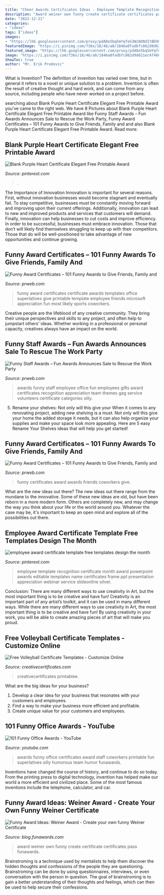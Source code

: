 ```yaml
---
title: "Cheer Awards Certificates Ideas - Employee Template Recognition Certificate Month Award Powerpoint Awards Editable Templates Name Certificates Frame Ppt Presentation Appreciation Webinar Service Slideonline Silver"
description: "Award weiner own funny create certificate certificates pass funawards"
date: "2022-12-21"
categories:
- "ideas"
tags: ["ideas"]
images:
- "https://lh6.googleusercontent.com/proxy/pdA8e5bqSmYqfeG3WiNdNdItBDXHM2D6-4GkegFPZb2VnKmeD2Ucv9a-U3VR6Cm3_hpGudQCl7iVSqqgN_a_G1YXT_YXIIDMXYXQNHucLsHZzZDMdoLDxCoZJR1bohE=w1200-h630-p-k-no-nu"
featuredImage: "https://i.pinimg.com/736x/18/46/a0/1846a0fadbfc862d9d621ec4f468429a.jpg"
featured_image: "https://lh6.googleusercontent.com/proxy/pdA8e5bqSmYqfeG3WiNdNdItBDXHM2D6-4GkegFPZb2VnKmeD2Ucv9a-U3VR6Cm3_hpGudQCl7iVSqqgN_a_G1YXT_YXIIDMXYXQNHucLsHZzZDMdoLDxCoZJR1bohE=w1200-h630-p-k-no-nu"
image: "https://i.pinimg.com/736x/18/46/a0/1846a0fadbfc862d9d621ec4f468429a.jpg"
ShowToc: true
author: "Mr. Erik Predovic"
---
```



What is Invention?
The definition of invention has varied over time, but in general it refers to a novel or unique solution to a problem. Invention is often the result of creative thought and hard work, and can come from any source, including people who have never worked on a project before.

	

		
searching about Blank Purple Heart Certificate Elegant Free Printable Award you've came to the right web. We have 8 Pictures about Blank Purple Heart Certificate Elegant Free Printable Award like Funny Staff Awards – Fun Awards Announces Sale to Rescue the Work Party, Funny Award Certificates – 101 Funny Awards to Give Friends, Family and and also Blank Purple Heart Certificate Elegant Free Printable Award. Read more:
		
    
## Blank Purple Heart Certificate Elegant Free Printable Award

<img loading=lazy src="https://i.pinimg.com/736x/18/46/a0/1846a0fadbfc862d9d621ec4f468429a.jpg" onerror="this.onerror=null;this.src='https://tse4.mm.bing.net/th?id=OIP.YhA5mBIBNqgag83qbClk_QHaFY&amp;pid=15.1';" alt="Blank Purple Heart Certificate Elegant Free Printable Award">

_Source: pinterest.com_

>. 

	

The Importance of Innovation
Innovation is important for several reasons. First, without innovation businesses would become stagnant and eventually fail. To stay competitive, businesses must be constantly moving forward and improving upon their current offerings. Additionally, innovation can lead to new and improved products and services that customers will demand. Finally, innovation can help businesses to cut costs and improve efficiency.
In order to be successful, businesses must embrace innovation. Those that don’t will likely find themselves struggling to keep up with their competitors. Those that do will be well-positioned to take advantage of new opportunities and continue growing.

    
## Funny Award Certificates – 101 Funny Awards To Give Friends, Family And

<img loading=lazy src="http://ww1.prweb.com/prfiles/2011/11/13/8960707/funny-superlatives.jpg" onerror="this.onerror=null;this.src='https://tse1.mm.bing.net/th?id=OIP.ocLjkUouzRHxBqh5kf-gUgHaFp&amp;pid=15.1';" alt="Funny Award Certificates – 101 Funny Awards to Give Friends, Family and">

_Source: prweb.com_

>funny award certificates certificate awards templates office superlatives give printable template employee friends microsoft appreciation fun most likely sports coworkers. 

	

Creative people are the lifeblood of any creative community. They bring their unique perspectives and skills to any project, and often help to jumpstart others' ideas. Whether working in a professional or personal capacity, creatives always have an impact on the world.

    
## Funny Staff Awards – Fun Awards Announces Sale To Rescue The Work Party

<img loading=lazy src="http://ww1.prweb.com/prfiles/2012/12/04/10202941/gI_88204_funny-staff-awards.jpg" onerror="this.onerror=null;this.src='https://tse4.mm.bing.net/th?id=OIP.LEZqrwwUK8X1LKmPnGF7vAHaJl&amp;pid=15.1';" alt="Funny Staff Awards – Fun Awards Announces Sale to Rescue the Work Party">

_Source: prweb.com_

>awards funny staff employee office fun employees gifts award certificates recognition appreciation team themes gag service volunteers certificate categories silly. 

	

5. Rename your shelves: Not only will this give your
When it comes to any renovating project, adding new shelving is a must. Not only will this give your home the added storage it needs, but it can also help organize your supplies and make your space look more appealing. Here are 5 easy Rename Your Shelves ideas that will help you get started!

    
## Funny Award Certificates – 101 Funny Awards To Give Friends, Family And

<img loading=lazy src="http://ww1.prweb.com/prfiles/2011/11/13/8960707/gI_77674_funny-award-certificates-600.jpg" onerror="this.onerror=null;this.src='https://tse4.mm.bing.net/th?id=OIP.SQFPoZkZEU4XBM-o-y2PUwHaJl&amp;pid=15.1';" alt="Funny Award Certificates – 101 Funny Awards to Give Friends, Family and">

_Source: prweb.com_

>funny certificates award awards friends coworkers give. 

	

What are the new ideas out there?
The new ideas out there range from the mundane to the innovative. Some of these new ideas are old, but have been reborn in a more modern form. Others are completely new, and may change the way you think about your life or the world around you. Whatever the case may be, it's important to keep an open mind and explore all of the possibilities out there.

    
## Employee Award Certificate Template Free Templates Design The Month

<img loading=lazy src="https://i.pinimg.com/736x/24/ad/3f/24ad3fd7e27940df12a714b64788b939.jpg" onerror="this.onerror=null;this.src='https://tse4.mm.bing.net/th?id=OIP.nyAMgmSABtLkWKzyCVvX3QHaFh&amp;pid=15.1';" alt="employee award certificate template free templates design the month">

_Source: pinterest.com_

>employee template recognition certificate month award powerpoint awards editable templates name certificates frame ppt presentation appreciation webinar service slideonline silver. 

	

Conclusion: There are many different ways to use creativity in Art, but the most important thing is to be creative and have fun!
Creativity is an important part of any artist’s toolkit, and it can be used in many different ways. While there are many different ways to use creativity in Art, the most important thing is to be creative and have fun! By using creativity in your work, you will be able to create amazing pieces of art that will make you proud.

    
## Free Volleyball Certificate Templates - Customize Online

<img loading=lazy src="https://www.creativecertificates.com/wp-content/uploads/2011/10/Volleyball-awards-4.jpg" onerror="this.onerror=null;this.src='https://tse1.mm.bing.net/th?id=OIP.fzUGZ-Mftbr5xqkIgQr7zgHaFI&amp;pid=15.1';" alt="Free Volleyball Certificate Templates - Customize Online">

_Source: creativecertificates.com_

>creativecertificates printablee. 

	

What are the big ideas for your business?
1. Develop a clear idea for your business that resonates with your customers and employees.
2. Find a way to make your business more efficient and profitable.
3. Create unique value for your customers and employees.

    
## 101 Funny Office Awards - YouTube

<img loading=lazy src="http://i1.ytimg.com/vi/FkAMJLrwfKo/hqdefault.jpg" onerror="this.onerror=null;this.src='https://tse4.mm.bing.net/th?id=OIP.3-wty2NyW1ms_p4voghKFAHaFj&amp;pid=15.1';" alt="101 Funny Office Awards - YouTube">

_Source: youtube.com_

>awards funny office certificates award staff coworkers printable fun superlatives silly humorous team humor funawards. 

	

Inventions have changed the course of history, and continue to do so today. From the printing press to digital technology, invention has helped make our world a more efficient and civilized place. Some of the most famous inventions include the telephone, calculator, and car.

    
## Funny Award Ideas: Weiner Award - Create Your Own Funny Weiner Certificate

<img loading=lazy src="https://lh6.googleusercontent.com/proxy/pdA8e5bqSmYqfeG3WiNdNdItBDXHM2D6-4GkegFPZb2VnKmeD2Ucv9a-U3VR6Cm3_hpGudQCl7iVSqqgN_a_G1YXT_YXIIDMXYXQNHucLsHZzZDMdoLDxCoZJR1bohE=w1200-h630-p-k-no-nu" onerror="this.onerror=null;this.src='https://tse1.mm.bing.net/th?id=OIP.ULQN0J-boEPVdnCXDJ8k0wHaFp&amp;pid=15.1';" alt="Funny Award Ideas: Weiner Award - Create your own funny Weiner Certificate">

_Source: blog.funawards.com_

>award weiner own funny create certificate certificates pass funawards. 

	

Brainstroming is a technique used by mentalists to help them discover the hidden thoughts and confessions of the people they are questioning. Brainstroming can be done by using questionnaires, interviews, or even conversation with the person in question. The goal of brainstroming is to gain a better understanding of their thoughts and feelings, which can then be used to help secure their confessions.

